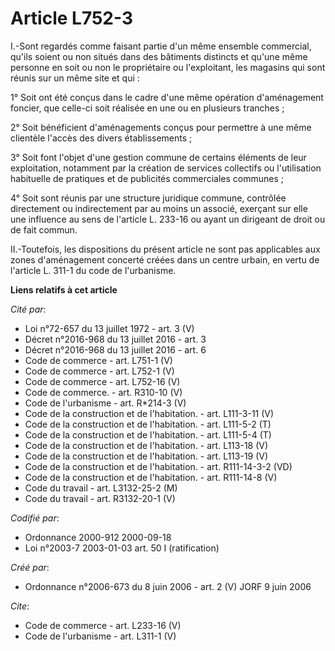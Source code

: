 # Article L752-3

I.-Sont regardés comme faisant partie d'un même ensemble commercial, qu'ils soient ou non situés dans des bâtiments distincts
et qu'une même personne en soit ou non le propriétaire ou l'exploitant, les magasins qui sont réunis sur un même site et
qui : 

1° Soit ont été conçus dans le cadre d'une même opération d'aménagement foncier, que celle-ci soit réalisée en une ou en
plusieurs tranches ; 

2° Soit bénéficient d'aménagements conçus pour permettre à une même clientèle l'accès des divers établissements ; 

3° Soit font l'objet d'une gestion commune de certains éléments de leur exploitation, notamment par la création de services
collectifs ou l'utilisation habituelle de pratiques et de publicités commerciales communes ; 

4° Soit sont réunis par une structure juridique commune, contrôlée directement ou indirectement par au moins un associé,
exerçant sur elle une influence au sens de l'article L. 233-16 ou ayant un dirigeant de droit ou de fait commun. 

II.-Toutefois, les dispositions du présent article ne sont pas applicables aux zones d'aménagement concerté créées dans un
centre urbain, en vertu de l'article L. 311-1 du code de l'urbanisme.

**Liens relatifs à cet article**

_Cité par_:

  - Loi n°72-657 du 13 juillet 1972 - art. 3 (V)
  - Décret n°2016-968 du 13 juillet 2016 - art. 3
  - Décret n°2016-968 du 13 juillet 2016 - art. 6
  - Code de commerce - art. L751-1 (V)
  - Code de commerce - art. L752-1 (V)
  - Code de commerce - art. L752-16 (V)
  - Code de commerce. - art. R310-10 (V)
  - Code de l'urbanisme - art. R*214-3 (V)
  - Code de la construction et de l'habitation. - art. L111-3-11 (V)
  - Code de la construction et de l'habitation. - art. L111-5-2 (T)
  - Code de la construction et de l'habitation. - art. L111-5-4 (T)
  - Code de la construction et de l'habitation. - art. L113-18 (V)
  - Code de la construction et de l'habitation. - art. L113-19 (V)
  - Code de la construction et de l'habitation. - art. R111-14-3-2 (VD)
  - Code de la construction et de l'habitation. - art. R111-14-8 (V)
  - Code du travail - art. L3132-25-2 (M)
  - Code du travail - art. R3132-20-1 (V)

_Codifié par_:

  - Ordonnance 2000-912 2000-09-18
  - Loi n°2003-7 2003-01-03 art. 50 I (ratification)

_Créé par_:

  - Ordonnance n°2006-673 du 8 juin 2006 - art. 2 (V) JORF 9 juin 2006

_Cite_:

  - Code de commerce - art. L233-16 (V)
  - Code de l'urbanisme - art. L311-1 (V)
